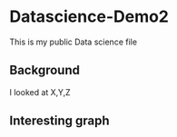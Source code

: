 # Datascience-Demo2
This is my public Data science file

## Background
I looked at X,Y,Z

## Interesting graph
